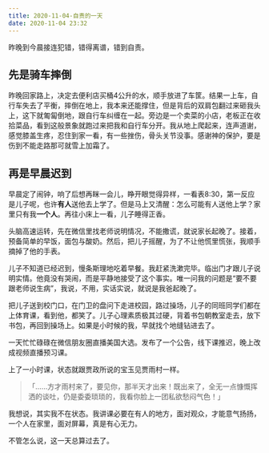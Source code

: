 ```yaml
---
title: 2020-11-04-自责的一天
date: 2020-11-04 23:32
---
```

昨晚到今晨接连犯错，错得离谱，错到自责。

## 先是骑车摔倒

昨晚回家路上，决定去便利店买桶4公升的水，顺手放进了车筐。结果一上车，自行车失去了平衡，摔倒在地上，我本来还能撑住，但是背后的双肩包翻过来砸我头上，这下就匍匐倒地，跟自行车纠缠在一起。旁边是一个卖菜的小店，老板正在收拾菜品，看到这般景象就跑过来把我和自行车分开。我从地上爬起来，连声道谢，感觉膝盖生疼，忍住到家一看，有一些挫伤，骨头关节没事。感谢神的保护，要是伤到不能走路那可就雪上加霜了。

## 再是早晨迟到

早晨定了闹钟，响了后想再眯一会儿，睁开眼觉得异样，一看表8:30，第一反应是儿子呢，也许**有人**送他去上学了。但是马上又清醒：怎么可能有人送他上学？家里只有我**一个人**。再往小床上一看，儿子睡得正香。

头脑高速运转，先在微信里找老师说明情况，不能撒谎，就说家长起晚了。接着，预备简单的早饭，面包与酸奶。然后，把儿子摇醒，为了不让他慌里慌张，我顺手摘掉了他的手表。

儿子不知道已经迟到，慢条斯理地吃着早餐。我赶紧洗漱完毕。临出门才跟儿子说明实情。他竟没有哭闹，而是平静地接受了这个事实。唯一问我的问题是“要不要跟老师说生病”，我说，不用，实话实说，就说是我爸起晚了。

把儿子送到校门口，在门卫的盘问下走进校园，路过操场，儿子的同班同学们都在上体育课，看到他，都笑了。儿子心理素质极其过硬，背着书包朝教室走去，放下书包，再回到操场上。如果是小时候的我，早就找个地缝钻进去了。

一天忙忙碌碌在微信朋友圈直播美国大选。发布了一个公告，线下课推迟，晚上改成视频直播预习课。

上了一小时课，状态就跟贾政所说的宝玉见贾雨村一样。

>  「……方才雨村来了，要见你，那半天才出来！既出来了，全无一点慷慨挥洒的谈吐，仍是委委琐琐的，我看你脸上一团私欲愁闷气色！」

我想说，其实我不在状态。我讲课必要在有人的地方，面对观众，才能意气扬扬，一个人在家里，面对屏幕，真是有心无力。

不管怎么说，这一天总算过去了。

